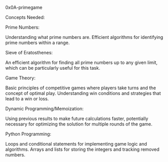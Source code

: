 0x0A-primegame

Concepts Needed:

Prime Numbers:

Understanding what prime numbers are.
Efficient algorithms for identifying prime numbers within a range.

Sieve of Eratosthenes:

An efficient algorithm for finding all prime numbers up to any given limit, which can be particularly useful for this task.

Game Theory:

Basic principles of competitive games where players take turns and the concept of optimal play.
Understanding win conditions and strategies that lead to a win or loss.

Dynamic Programming/Memoization:

Using previous results to make future calculations faster, potentially necessary for optimizing the solution for multiple rounds of the game.

Python Programming:

Loops and conditional statements for implementing game logic and algorithms.
Arrays and lists for storing the integers and tracking removed numbers.
